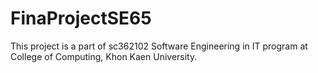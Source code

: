# FinaProjectSE65
This project is a part of sc362102 Software Engineering in IT program at College of Computing, Khon Kaen University.
